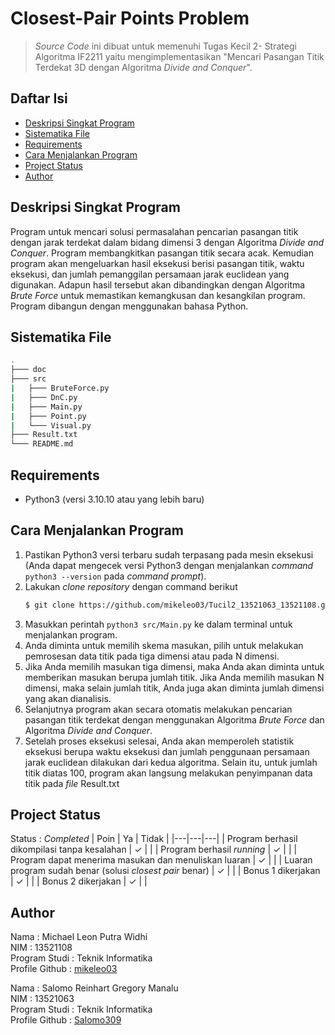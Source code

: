# Closest-Pair Points Problem
> *Source Code* ini dibuat untuk memenuhi Tugas Kecil 2- Strategi Algoritma IF2211 yaitu mengimplementasikan 
> "Mencari Pasangan Titik Terdekat 3D dengan Algoritma *Divide and Conquer*".

## Daftar Isi
* [Deskripsi Singkat Program](#deskripsi-singkat-program)
* [Sistematika File](#sistematika-file)
* [Requirements](#requirements)
* [Cara Menjalankan Program](#cara-menjalankan-program)
* [Project Status](#project-status)
* [Author](#author)

## Deskripsi Singkat Program
Program untuk mencari solusi permasalahan pencarian pasangan titik dengan jarak terdekat dalam bidang dimensi 3 dengan Algoritma *Divide and Conquer*. Program membangkitkan pasangan titik secara acak. Kemudian program akan mengeluarkan hasil eksekusi berisi pasangan titik, waktu eksekusi, dan jumlah pemanggilan persamaan jarak euclidean yang digunakan. Adapun hasil tersebut akan dibandingkan dengan Algoritma *Brute Force* untuk memastikan kemangkusan dan kesangkilan program. Program dibangun dengan menggunakan bahasa Python.

## Sistematika File
```bash
.
├─── doc
├─── src
|   ├─── BruteForce.py
|   ├─── DnC.py
|   ├─── Main.py
|   ├─── Point.py
|   └─── Visual.py
├─── Result.txt
└─── README.md
```

## Requirements
* Python3 (versi 3.10.10 atau yang lebih baru)

## Cara Menjalankan Program
1. Pastikan Python3 versi terbaru sudah terpasang pada mesin eksekusi (Anda dapat mengecek versi Python3 dengan menjalankan *command* `python3 --version` pada *command prompt*).
2. Lakukan *clone repository* dengan command berikut
    ``` bash
    $ git clone https://github.com/mikeleo03/Tucil2_13521063_13521108.git
    ```
3. Masukkan perintah `python3 src/Main.py` ke dalam terminal untuk menjalankan program.
4. Anda diminta untuk memilih skema masukan, pilih untuk melakukan pemrosesan data titik pada tiga dimensi atau pada N dimensi.
5. Jika Anda memilih masukan tiga dimensi, maka Anda akan diminta untuk memberikan masukan berupa jumlah titik. Jika Anda memilih masukan N dimensi, maka selain jumlah titik, Anda juga akan diminta jumlah dimensi yang akan dianalisis.
6. Selanjutnya program akan secara otomatis melakukan pencarian pasangan titik terdekat dengan menggunakan Algoritma *Brute Force* dan Algoritma *Divide and Conquer*.
7. Setelah proses eksekusi selesai, Anda akan memperoleh statistik eksekusi berupa waktu eksekusi dan jumlah penggunaan persamaan jarak euclidean dilakukan dari kedua algoritma. Selain itu, untuk jumlah titik diatas 100, program akan langsung melakukan penyimpanan data titik pada *file* Result.txt

## Project Status
Status : *Completed*
| Poin  | Ya | Tidak |
|---|---|---|
| Program berhasil dikompilasi tanpa kesalahan | ✓ |   |
| Program berhasil *running* | ✓ |   |
| Program dapat menerima masukan dan menuliskan luaran | ✓ |   |
| Luaran program sudah benar (solusi *closest pair* benar) | ✓ |  |
| Bonus 1 dikerjakan | ✓ |  |
| Bonus 2 dikerjakan | ✓ |  |

## Author
Nama : Michael Leon Putra Widhi </br>
NIM : 13521108 </br>
Program Studi : Teknik Informatika </br>
Profile Github : [mikeleo03](https://github.com/mikeleo03)

Nama : Salomo Reinhart Gregory Manalu </br>
NIM : 13521063 </br>
Program Studi : Teknik Informatika </br>
Profile Github : [Salomo309](https://github.com/Salomo309)